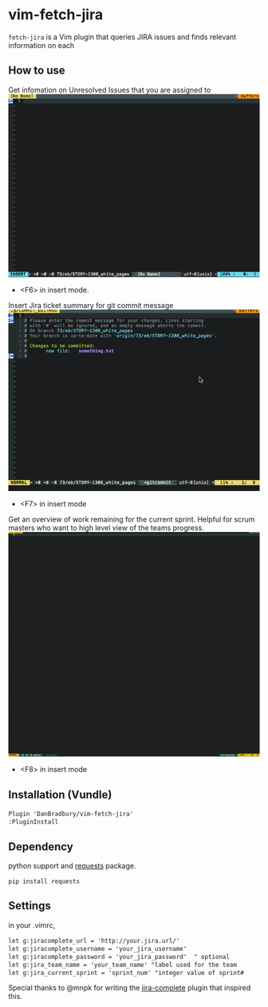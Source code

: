 # vim-fetch-jira

`fetch-jira` is a Vim plugin that queries JIRA issues and finds relevant information on each

## How to use
Get infomation on Unresolved Issues that you are assigned to
![](jira-description.gif)
  - \<F6\> in insert mode.

Insert Jira ticket summary for git commit message
![](jira-message.gif)
  - \<F7> in insert mode

Get an overview of work remaining for the current sprint. Helpful for scrum masters who want to high level view of the teams progress.
![](jira-review.gif)
  - \<F8\> in insert mode

## Installation (Vundle)
```
Plugin 'DanBradbury/vim-fetch-jira'
:PluginInstall
```

## Dependency
python support and [requests](http://docs.python-requests.org/) package.

```
pip install requests
```

## Settings

in your .vimrc,

```
let g:jiracomplete_url = 'http://your.jira.url/'
let g:jiracomplete_username = 'your_jira_username'
let g:jiracomplete_password = 'your_jira_password'  " optional
let g:jira_team_name = 'your_team_name' "label used for the team
let g:jira_current_sprint = 'sprint_num' "integer value of sprint#
```

Special thanks to @mnpk for writing the [jira-complete](https://github.com/mnpk/vim-jira-complete) plugin that inspired this.
